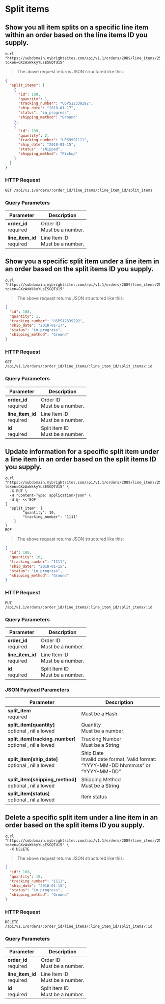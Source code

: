 #  Split items

## Show you all item splits on a specific line item within an order based on the line items ID you supply.

```shell
curl "https://subdomain.mybrightsites.com/api/v1.1/orders/2089/line_items/25135/split_items?token=GXzAxWkkyYLsESGQTU15"
```

> The above request returns JSON structured like this:

```json
{
  "split_items": [
    {
      "id": 108,
      "quantity": 1,
      "tracking_number": "USPS12339292",
      "ship_date": "2018-01-17",
      "status": "in_progress",
      "shipping_method": "Ground"
    },
    {
      "id": 109,
      "quantity": 2,
      "tracking_number": "UPS9991111",
      "ship_date": "2018-01-15",
      "status": "shipped",
      "shipping_method": "Pickup"
    }
  ]
}
```

### HTTP Request

`GET /api/v1.1/orders/:order_id/line_items/:line_item_id/split_items`

### Query Parameters

Parameter | Description
--------- | -----------
<div><strong>order_id </strong></div><div> required </div> | <div>Order ID</div><div> Must be a number. </div>
<div><strong>line_item_id </strong></div><div> required </div> | <div>Line Item ID</div><div> Must be a number. </div>

## Show you a specific split item under a line item in an order based on the split items ID you supply.

```shell
curl "https://subdomain.mybrightsites.com/api/v1.1/orders/2089/line_items/25135/split_items/108?token=GXzAxWkkyYLsESGQTU15"
```

> The above request returns JSON structured like this:

```json
{
  "id": 108,
  "quantity": 1,
  "tracking_number": "USPS12339292",
  "ship_date": "2018-01-17",
  "status": "in_progress",
  "shipping_method": "Ground"
}
```

### HTTP Request

`GET /api/v1.1/orders/:order_id/line_items/:line_item_id/split_items/:id`

### Query Parameters

Parameter | Description
--------- | -----------
<div><strong>order_id </strong></div><div> required </div> | <div>Order ID</div><div> Must be a number. </div>
<div><strong>line_item_id </strong></div><div> required </div> | <div>Line Item ID</div><div> Must be a number. </div>
<div><strong>id </strong></div><div> required </div> | <div>Split Item ID</div><div> Must be a number. </div>


## Update information for a specific split item under a line item in an order based on the split items ID you supply.

```shell
curl "https://subdomain.mybrightsites.com/api/v1.1/orders/2089/line_items/25135/split_items/108?token=GXzAxWkkyYLsESGQTU15" \
  -X PUT \
  -H "Content-Type: application/json" \
  -d @- <<'EOF'
{
  "split_item": {
  		"quantity": 10,
  		"tracking_number": "1111"
  	}
}
EOF
```

> The above request returns JSON structured like this:

```json
{
  "id": 108,
  "quantity": 10,
  "tracking_number": "1111",
  "ship_date": "2018-01-15",
  "status": "in_progress",
  "shipping_method": "Ground"
}
```

### HTTP Request

`PUT /api/v1.1/orders/:order_id/line_items/:line_item_id/split_items/:id`

### Query Parameters

Parameter | Description
--------- | -----------
<div><strong>order_id </strong></div><div> required </div> | <div>Order ID</div><div> Must be a number. </div>
<div><strong>line_item_id </strong></div><div> required </div> | <div>Line Item ID</div><div> Must be a number. </div>
<div><strong>id </strong></div><div> required </div> | <div>Split Item ID</div><div> Must be a number. </div>


### JSON Payload Parameters

Parameter | Description
--------- | -----------
<div><strong>split_item </strong></div><div> required </div> | <div> Must be a Hash </div>
<div><strong>split_item[quantity] </strong></div><div> optional , nil allowed </div> | <div>Quantity</div><div> Must be a number. </div>
<div><strong>split_item[tracking_number] </strong></div><div> optional , nil allowed </div> | <div>Tracking Number</div><div> Must be a String </div>
<div><strong>split_item[ship_date] </strong></div><div> optional , nil allowed </div> | <div>Ship Date</div><div> Invalid date format. Valid format: “YYYY-MM-DD hh:mm:ss” or “YYYY-MM-DD” </div>
<div><strong>split_item[shipping_method] </strong></div><div> optional , nil allowed </div> | <div>Shipping Method</div><div> Must be a String </div>
<div><strong>split_item[status] </strong></div><div> optional , nil allowed </div> | <div>Item status</div>


## Delete a specific split item under a line item in an order based on the split items ID you supply.

```shell
curl "https://subdomain.mybrightsites.com/api/v1.1/orders/2089/line_items/25135/split_items/108?token=GXzAxWkkyYLsESGQTU15" \
  -X DELETE
```

> The above request returns JSON structured like this:

```json
{
  "id": 108,
  "quantity": 10,
  "tracking_number": "1111",
  "ship_date": "2018-01-15",
  "status": "in_progress",
  "shipping_method": "Ground"
}
```

### HTTP Request

`DELETE /api/v1.1/orders/:order_id/line_items/:line_item_id/split_items/:id`

### Query Parameters

Parameter | Description
--------- | -----------
<div><strong>order_id </strong></div><div> required </div> | <div>Order ID</div><div> Must be a number. </div>
<div><strong>line_item_id </strong></div><div> required </div> | <div>Line Item ID</div><div> Must be a number. </div>
<div><strong>id </strong></div><div> required </div> | <div>Split Item ID</div><div> Must be a number. </div>


